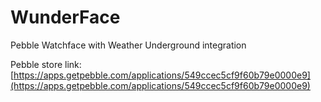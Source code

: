 WunderFace
==========

Pebble Watchface with Weather Underground integration

Pebble store link: [https://apps.getpebble.com/applications/549ccec5cf9f60b79e0000e9](https://apps.getpebble.com/applications/549ccec5cf9f60b79e0000e9)
